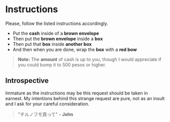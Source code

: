 # Instructions
Please, follow the listed instructions accordingly.

- Put the **cash** inside of a **brown envelope**
- Then put the **brown envelope** inside a **box**
- Then put that **box** inside **another box**
- And then when you are done, wrap the **box** with a **red bow**
> **Note:** The **amount** of cash is up to you, though I would appreciate if you could bump it to 500 pesos or higher.


## Introspective

Immature as the instructions may be this request should be taken in earnest. My intentions behind this strange request are pure, not as an insult and I ask for your careful consideration.

> "チルノフモ買って" **- John**
